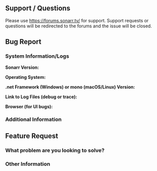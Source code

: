 <!--
Before opening a new issue, please ensure:
- You use the forums for support/questions
- You search for existing bugs/feature requests
- Remove extraneous template details
- Do not prefix title with type of issue (Feature Request, Bug, etc. The appropriate labels will be added during triage.
-->

## Support / Questions

Please use https://forums.sonarr.tv/ for support. Support requests or questions will be redirected to the forums and the issue will be closed.

<!--
Remove if not opening a bug report
-->

## Bug Report

### System Information/Logs

**Sonarr Version:**

**Operating System:**

**.net Framework (Windows) or mono (macOS/Linux) Version:**

**Link to Log Files (debug or trace):**

**Browser (for UI bugs):**

### Additional Information

<!--
Remove if not opening a feature request
-->

## Feature Request

### What problem are you looking to solve?

### Other Information
